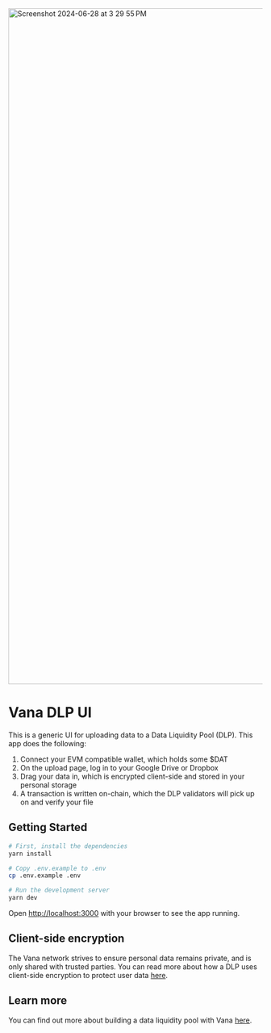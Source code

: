 
<img width="1339" alt="Screenshot 2024-06-28 at 3 29 55 PM" src="https://github.com/datarobinhood/amazon-dlp/assets/165196356/95caa768-a30f-4d03-ae5f-1eca4934bbe0">


# Vana DLP UI
This is a generic UI for uploading data to a Data Liquidity Pool (DLP). This app does the following:
1. Connect your EVM compatible wallet, which holds some $DAT
2. On the upload page, log in to your Google Drive or Dropbox
3. Drag your data in, which is encrypted client-side and stored in your personal storage
4. A transaction is written on-chain, which the DLP validators will pick up on and verify your file

## Getting Started
```bash
# First, install the dependencies
yarn install

# Copy .env.example to .env
cp .env.example .env

# Run the development server
yarn dev
```

Open [http://localhost:3000](http://localhost:3000) with your browser to see the app running.

## Client-side encryption

The Vana network strives to ensure personal data remains private, and is only shared with trusted parties. You can read more about how a DLP uses client-side encryption to protect user data [here](https://docs.vana.org/vana/core-concepts/key-elements/proof-of-contribution/data-privacy).

## Learn more
You can find out more about building a data liquidity pool with Vana [here](https://docs.vana.org/vana/get-started/data-liquidity-layer/create-a-data-liquidity-pool-dlp#dlp-upload-ui). 
